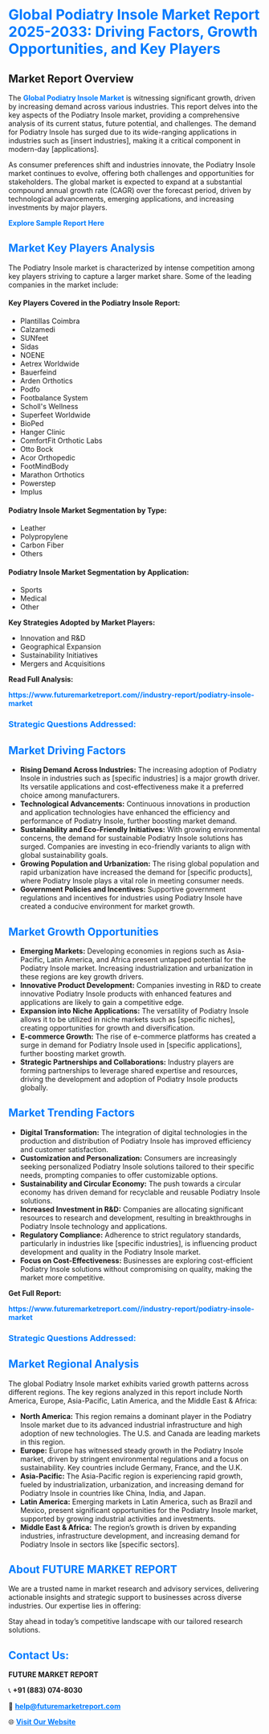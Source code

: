 <h1 style="color: #007BFF;">Global Podiatry Insole Market Report 2025-2033: Driving Factors, Growth Opportunities, and Key Players</h1>

<section id="overview">
<h2>Market Report Overview</h2>
<p>The <a href="https://www.futuremarketreport.com//industry-report/podiatry-insole-market" style="color: #007BFF; text-decoration: none;"><strong>Global Podiatry Insole Market</strong></a> is witnessing significant growth, driven by increasing demand across various industries. This report delves into the key aspects of the Podiatry Insole market, providing a comprehensive analysis of its current status, future potential, and challenges. The demand for Podiatry Insole has surged due to its wide-ranging applications in industries such as [insert industries], making it a critical component in modern-day [applications].</p>
<p>As consumer preferences shift and industries innovate, the Podiatry Insole market continues to evolve, offering both challenges and opportunities for stakeholders. The global market is expected to expand at a substantial compound annual growth rate (CAGR) over the forecast period, driven by technological advancements, emerging applications, and increasing investments by major players.</p>
</section>

<section id="overview">
<p><a href="https://www.futuremarketreport.com//request-sample/reportId=55307" style="color: #007BFF; text-decoration: none;"><strong>Explore Sample Report Here</strong></a></p>
</section>

<section id="key-players">
<h2 style="color: #007BFF;">Market Key Players Analysis</h2>
<p>The Podiatry Insole market is characterized by intense competition among key players striving to capture a larger market share. Some of the leading companies in the market include:</p>
<h4>Key Players Covered in the Podiatry Insole Report:</h4>
<ul><li>Plantillas Coimbra</li><li>Calzamedi</li><li>SUNfeet</li><li>Sidas</li><li>NOENE</li><li>Aetrex Worldwide</li><li>Bauerfeind</li><li>Arden Orthotics</li><li>Podfo</li><li>Footbalance System</li><li>Scholl&#039;s Wellness</li><li>Superfeet Worldwide</li><li>BioPed</li><li>Hanger Clinic</li><li>ComfortFit Orthotic Labs</li><li>Otto Bock</li><li>Acor Orthopedic</li><li>FootMindBody</li><li>Marathon Orthotics</li><li>Powerstep</li><li>Implus</li></ul>
<h4>Podiatry Insole Market Segmentation by Type:</h4>
<ul><li>Leather</li><li>Polypropylene</li><li>Carbon Fiber</li><li>Others</li></ul>

<h4>Podiatry Insole Market Segmentation by Application:</h4>
<ul><li>Sports</li><li>Medical</li><li>Other</li></ul>
<p><strong>Key Strategies Adopted by Market Players:</strong></p>
<ul>
<li>Innovation and R&D</li>
<li>Geographical Expansion</li>
<li>Sustainability Initiatives</li>
<li>Mergers and Acquisitions</li>
</ul>
</section>

<section>
<p><strong>Read Full Analysis: </strong></p><a href="https://www.futuremarketreport.com//industry-report/podiatry-insole-market" style="color: #007BFF; text-decoration: none;"><strong>https://www.futuremarketreport.com//industry-report/podiatry-insole-market</strong></a>
<h3 style="color: #007BFF;">Strategic Questions Addressed:</h3>
</section>

<section id="driving-factors">
<h2 style="color: #007BFF;">Market Driving Factors</h2>
<ul>
<li><strong>Rising Demand Across Industries:</strong> The increasing adoption of Podiatry Insole in industries such as [specific industries] is a major growth driver. Its versatile applications and cost-effectiveness make it a preferred choice among manufacturers.</li>
<li><strong>Technological Advancements:</strong> Continuous innovations in production and application technologies have enhanced the efficiency and performance of Podiatry Insole, further boosting market demand.</li>
<li><strong>Sustainability and Eco-Friendly Initiatives:</strong> With growing environmental concerns, the demand for sustainable Podiatry Insole solutions has surged. Companies are investing in eco-friendly variants to align with global sustainability goals.</li>
<li><strong>Growing Population and Urbanization:</strong> The rising global population and rapid urbanization have increased the demand for [specific products], where Podiatry Insole plays a vital role in meeting consumer needs.</li>
<li><strong>Government Policies and Incentives:</strong> Supportive government regulations and incentives for industries using Podiatry Insole have created a conducive environment for market growth.</li>
</ul>
</section>

<section id="growth-opportunities">
<h2 style="color: #007BFF;">Market Growth Opportunities</h2>
<ul>
<li><strong>Emerging Markets:</strong> Developing economies in regions such as Asia-Pacific, Latin America, and Africa present untapped potential for the Podiatry Insole market. Increasing industrialization and urbanization in these regions are key growth drivers.</li>
<li><strong>Innovative Product Development:</strong> Companies investing in R&D to create innovative Podiatry Insole products with enhanced features and applications are likely to gain a competitive edge.</li>
<li><strong>Expansion into Niche Applications:</strong> The versatility of Podiatry Insole allows it to be utilized in niche markets such as [specific niches], creating opportunities for growth and diversification.</li>
<li><strong>E-commerce Growth:</strong> The rise of e-commerce platforms has created a surge in demand for Podiatry Insole used in [specific applications], further boosting market growth.</li>
<li><strong>Strategic Partnerships and Collaborations:</strong> Industry players are forming partnerships to leverage shared expertise and resources, driving the development and adoption of Podiatry Insole products globally.</li>
</ul>
</section>

<section id="trending-factors">
<h2 style="color: #007BFF;">Market Trending Factors</h2>
<ul>
<li><strong>Digital Transformation:</strong> The integration of digital technologies in the production and distribution of Podiatry Insole has improved efficiency and customer satisfaction.</li>
<li><strong>Customization and Personalization:</strong> Consumers are increasingly seeking personalized Podiatry Insole solutions tailored to their specific needs, prompting companies to offer customizable options.</li>
<li><strong>Sustainability and Circular Economy:</strong> The push towards a circular economy has driven demand for recyclable and reusable Podiatry Insole solutions.</li>
<li><strong>Increased Investment in R&D:</strong> Companies are allocating significant resources to research and development, resulting in breakthroughs in Podiatry Insole technology and applications.</li>
<li><strong>Regulatory Compliance:</strong> Adherence to strict regulatory standards, particularly in industries like [specific industries], is influencing product development and quality in the Podiatry Insole market.</li>
<li><strong>Focus on Cost-Effectiveness:</strong> Businesses are exploring cost-efficient Podiatry Insole solutions without compromising on quality, making the market more competitive.</li>
</ul>
</section>

<section>
<p><strong>Get Full Report: </strong></p><a href="https://www.futuremarketreport.com//industry-report/podiatry-insole-market" style="color: #007BFF; text-decoration: none;"><strong>https://www.futuremarketreport.com//industry-report/podiatry-insole-market</strong></a>
<h3 style="color: #007BFF;">Strategic Questions Addressed:</h3>
</section>


<section id="regional-analysis">
<h2 style="color: #007BFF;">Market Regional Analysis</h2>
<p>The global Podiatry Insole market exhibits varied growth patterns across different regions. The key regions analyzed in this report include North America, Europe, Asia-Pacific, Latin America, and the Middle East & Africa:</p>
<ul>
<li><strong>North America:</strong> This region remains a dominant player in the Podiatry Insole market due to its advanced industrial infrastructure and high adoption of new technologies. The U.S. and Canada are leading markets in this region.</li>
<li><strong>Europe:</strong> Europe has witnessed steady growth in the Podiatry Insole market, driven by stringent environmental regulations and a focus on sustainability. Key countries include Germany, France, and the U.K.</li>
<li><strong>Asia-Pacific:</strong> The Asia-Pacific region is experiencing rapid growth, fueled by industrialization, urbanization, and increasing demand for Podiatry Insole in countries like China, India, and Japan.</li>
<li><strong>Latin America:</strong> Emerging markets in Latin America, such as Brazil and Mexico, present significant opportunities for the Podiatry Insole market, supported by growing industrial activities and investments.</li>
<li><strong>Middle East & Africa:</strong> The region’s growth is driven by expanding industries, infrastructure development, and increasing demand for Podiatry Insole in sectors like [specific sectors].</li>
</ul>
</section>

<footer>
<h2 style="color: #007BFF;">About FUTURE MARKET REPORT</h2>
<p>We are a trusted name in market research and advisory services, delivering actionable insights and strategic support to businesses across diverse industries. Our expertise lies in offering:</p>

<p>Stay ahead in today’s competitive landscape with our tailored research solutions.</p>

<h2 style="color: #007BFF;">Contact Us:</h2>
<p><strong>FUTURE MARKET REPORT</strong></p>
<p>📞 <strong>+91 (883) 074-8030</strong></p>
<p>📧 <strong><a href="mailto:help@futuremarketreport.com" style="color: #007BFF;">help@futuremarketreport.com</a></strong></p>
<p>🌐 <strong><a href="https://www.futuremarketreport.com/" style="color: #007BFF;">Visit Our Website</a></strong></p>
</footer>